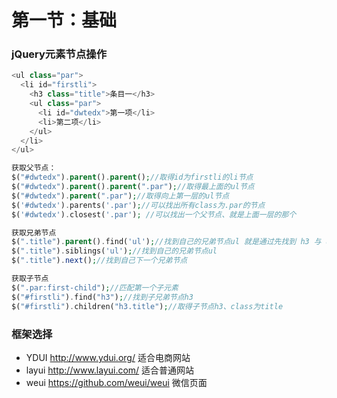 # 第一节：基础

### jQuery元素节点操作

```php
<ul class="par">
  <li id="firstli">
    <h3 class="title">条目一</h3>
    <ul class="par">
      <li id="dwtedx">第一项</li>
      <li>第二项</li>
    </ul>
  </li>
</ul>

获取父节点：
$("#dwtedx").parent().parent();//取得id为firstli的li节点
$("#dwtedx").parent().parent(".par");//取得最上面的ul节点
$("#dwtedx").parent(".par");//取得向上第一层的ul节点
$('#dwtedx').parents('.par');//可以找出所有class为.par的节点
$('#dwtedx').closest('.par'); //可以找出一个父节点、就是上面一层的那个

获取兄弟节点
$(".title").parent().find('ul');//找到自己的兄弟节点ul 就是通过先找到 h3 与 ul 共同的父节点 li 然后来用 find() 找到 ul
$(".title").siblings('ul');//找到自己的兄弟节点ul
$(".title").next();//找到自己下一个兄弟节点

获取子节点
$(".par:first-child");//匹配第一个子元素
$("#firstli").find("h3");//找到子兄弟节点h3
$("#firstli").children("h3.title");//取得子节点h3、class为title 
```

### 框架选择

* YDUI http://www.ydui.org/ 适合电商网站
* layui http://www.layui.com/ 适合普通网站
* weui https://github.com/weui/weui 微信页面